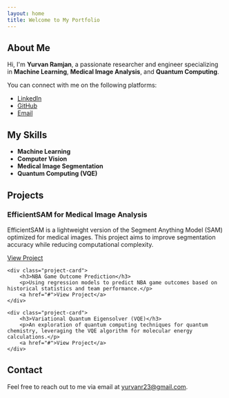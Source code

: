 ```yaml
---
layout: home
title: Welcome to My Portfolio
---
```


## About Me

Hi, I'm **Yurvan Ramjan**, a passionate researcher and engineer specializing in **Machine Learning**, **Medical Image Analysis**, and **Quantum Computing**.

You can connect with me on the following platforms:

- [LinkedIn](https://www.linkedin.com/in/yurvan-ramjan)
- [GitHub](https://github.com/yurvanr23)
- [Email](mailto:yurvanr23@gmail.com)

## My Skills

- **Machine Learning**
- **Computer Vision**
- **Medical Image Segmentation**
- **Quantum Computing (VQE)**

## Projects

<div id="projects">
    <div class="project-card">
        <h3>EfficientSAM for Medical Image Analysis</h3>
        <p>EfficientSAM is a lightweight version of the Segment Anything Model (SAM) optimized for medical images. This project aims to improve segmentation accuracy while reducing computational complexity.</p>
        <a href="https://github.com/yurvanr23/EfficientSAM_for_MedicalImageAnalysis">View Project</a>
    </div>

    <div class="project-card">
        <h3>NBA Game Outcome Prediction</h3>
        <p>Using regression models to predict NBA game outcomes based on historical statistics and team performance.</p>
        <a href="#">View Project</a>
    </div>

    <div class="project-card">
        <h3>Variational Quantum Eigensolver (VQE)</h3>
        <p>An exploration of quantum computing techniques for quantum chemistry, leveraging the VQE algorithm for molecular energy calculations.</p>
        <a href="#">View Project</a>
    </div>
</div>

## Contact

Feel free to reach out to me via email at [yurvanr23@gmail.com](mailto:yurvanr23@gmail.com).
